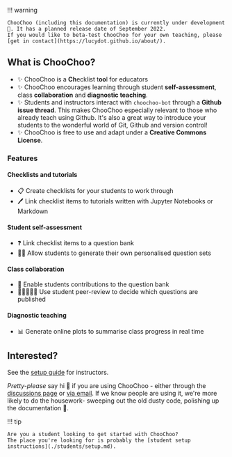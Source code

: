 !!! warning

    ChooChoo (including this documentation) is currently under development 🐢. It has a planned release date of September 2022.
    If you would like to beta-test ChooChoo for your own teaching, please [get in contact](https://lucydot.github.io/about/).  

## What is ChooChoo?

- ✨ ChooChoo is a **Ch**ecklist t**oo**l for educators  
- ✨ ChooChoo encourages learning through student **self-assessment**, class **collaboration** and **diagnostic teaching**.
- ✨ Students and instructors interact with `choochoo-bot` through a **Github issue thread**. This makes ChooChoo especially relevant to those who already teach using Github. It's also a great way to introduce your students to the wonderful world of Git, Github and version control!
- ✨ ChooChoo is free to use and adapt under a **Creative Commons License**. 

### Features

#### Checklists and tutorials
- 📋 Create checklists for your students to work through
- 🖊️ Link checklist items to tutorials written with Jupyter Notebooks or Markdown

#### Student self-assessment
- ❓ Link checklist items to a question bank 
- 👩‍🎤 Allow students to generate their own personalised question sets

#### Class collaboration
- 📢 Enable students contributions to the question bank
- 🧑🏽‍🤝‍🧑🏽 Use student peer-review to decide which questions are published

#### Diagnostic teaching
- 📊 Generate online plots to summarise class progress in real time 

## Interested?
See the [setup guide](./instructors/setup.md) for instructors. 

*Pretty-please* say hi :wave: if you are using ChooChoo - either through the [discussions page](https://github.com/lucydot/ChooChoo/discussions) or [via email](https://lucydot.github.io/about/). If we know people are using it, we're more likely to do the housework- sweeping out the old dusty code, polishing up the documentation 🧹.

!!! tip

    Are you a student looking to get started with ChooChoo?
    The place you're looking for is probably the [student setup instructions](./students/setup.md).




